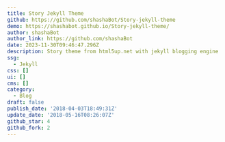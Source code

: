 ```yaml
---
title: Story Jekyll Theme
github: https://github.com/shashaBot/Story-jekyll-theme
demo: https://shashabot.github.io/Story-jekyll-theme/
author: shashaBot
author_link: https://github.com/shashaBot
date: 2023-11-30T09:46:47.296Z
description: Story theme from html5up.net with jekyll blogging engine
ssg:
  - Jekyll
css: []
ui: []
cms: []
category:
  - Blog
draft: false
publish_date: '2018-04-03T18:49:31Z'
update_date: '2018-05-16T08:26:07Z'
github_star: 4
github_fork: 2
---
```

